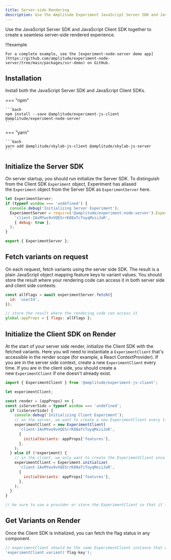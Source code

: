 ```yaml
---
title: Server-side Rendering
description: Use the Amplitude Experiment JavaScript Server SDK and JavaScript Client SDK together to create a seamless server-side rendered experience.
---
```


<!-- TODO Rewrite and clean up example project -->

Use the JavaScript Server SDK and JavaScript Client SDK together to create a seamless server-side rendered experience.

!!!example

    For a complete example, see the [experiment-node-server demo app](https://github.com/amplitude/experiment-node-server/tree/main/packages/ssr-demo) on GitHub.

## Installation

Install both the JavaScript Server SDK and JavaScript Client SDKs.

=== "npm"

    ```bash
    npm install --save @amplitude/experiment-js-client @amplitude/experiment-node-server
    ```

=== "yarn"

    ```bash
    yarn add @amplitude/skylab-js-client @amplitude/skylab-js-server
    ```

## Initialize the Server SDK

On server startup, you should run initialize the Server SDK. To distinguish from the Client SDK `Experiment` object, Experiment has aliased the `Experiment` object from the Server SDK as `ExperimentServer` here.

```js
let ExperimentServer;
if (typeof window === 'undefined') {
  console.debug('Initializing Server Experiment');
  ExperimentServer = require('@amplitude/experiment-node-server').Experiment.initialize(
    'client-IAxMYws9vVQESrrK88aTcToyqMxiiJoR',
    { debug: true },
  );
}

export { ExperimentServer };
```

## Fetch variants on request

On each request, fetch variants using the server side SDK. The result is a plain JavaScript object mapping feature keys to variant values. You should store the result where your rendering code can access it in both server side and client side contexts.

```js
const allFlags = await experimentServer.fetch({
  id: 'userId',
});

// store the result where the rendering code can access it
global.appProps = { flags: allFlags };
```

## Initialize the Client SDK on Render

At the start of your server side render, initialize the Client SDK with the fetched variants. Here you will need to instantiate a `ExperimentClient` that's accessible in the render scope (for example, a React ContextProvider). If you are in the server side context, create a new `ExperimentClient` every time. If you are in the client side, you should create a new `ExperimentClient` if one doesn't already exist.

```js
import { ExperimentClient } from '@amplitude/experiment-js-client';

let experimentClient;

const render = (appProps) => {
const isServerSide = typeof window === 'undefined';
  if (isServerSide) {
    console.debug('Initializing Client Experiment');
    // on the server, we want to create a new ExperimentClient every time
    experimentClient = new ExperimentClient(
      'client-IAxMYws9vVQESrrK88aTcToyqMxiiJoR',
      {
        initialVariants: appProps['features'],
      },
    );
  } else if (!experiment) {
    // in the client, we only want to create the ExperimentClient once
    experimentClient = Experiment.initialize(
      'client-IAxMYws9vVQESrrK88aTcToyqMxiiJoR',
      {
        initialVariants: appProps['features'],
      },
    );
  }
}

// be sure to use a provider or store the ExperimentClient so that it is accessible in the render scope
```

## Get Variants on Render

Once the Client SDK is initialized, you can fetch the flag status in any component.

```js
// experimentClient should be the same ExperimentClient instance that was instantiated in the previous step
'experimentClient.variant('flag-key');
```